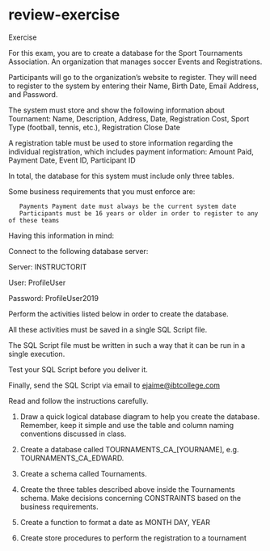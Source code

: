 # review-exercise

Exercise

For this exam, you are to create a database for the Sport Tournaments Association. An organization that manages soccer Events and Registrations.

Participants will go to the organization’s website to register. They will need to register to the system by entering their Name, Birth Date, Email Address, and Password.

The system must store and show the following information about Tournament: Name, Description, Address, Date, Registration Cost, Sport Type (football, tennis, etc.), Registration Close Date

A registration table must be used to store information regarding the individual registration, which includes payment information: Amount Paid, Payment Date, Event ID, Participant ID

In total, the database for this system must include only three tables.

Some business requirements that you must enforce are:

       Payments Payment date must always be the current system date
       Participants must be 16 years or older in order to register to any of these teams


Having this information in mind:


   Connect to the following database server:

   Server: INSTRUCTORIT

   User: ProfileUser

   Password: ProfileUser2019


Perform the activities listed below in order to create the database.

   All these activities must be saved in a single SQL Script file.

   The SQL Script file must be written in such a way that it can be run in a single execution. 

   Test your SQL Script before you deliver it.

   Finally, send the SQL Script via email to ejaime@ibtcollege.com


Read and follow the instructions carefully. 


1) Draw a quick logical database diagram to help you create the database. Remember, keep it simple and use the table and column naming conventions discussed in class.

2) Create a database called TOURNAMENTS_CA_[YOURNAME], e.g. TOURNAMENTS_CA_EDWARD.

3) Create a schema called Tournaments.

4) Create the three tables described above inside the Tournaments schema. Make decisions concerning CONSTRAINTS based on the business requirements.

5) Create a function to format a date as MONTH DAY, YEAR

6) Create store procedures to perform the registration to a tournament
